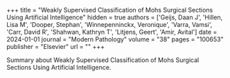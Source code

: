 +++
title = "Weakly Supervised Classification of Mohs Surgical Sections Using Artificial Intelligence"
hidden = true
authors  = ['Geijs, Daan J', 'Hillen, Lisa M', 'Dooper, Stephan', 'Winnepenninckx, Veronique', 'Varra, Vamsi', 'Carr, David R', 'Shahwan, Kathryn T', 'Litjens, Geert', 'Amir, Avital']
date = 2024-01-01
journal = "Modern Pathology"
volume = "38"
pages = "100653"
publisher = "Elsevier"
url = ""
+++

Summary about Weakly Supervised Classification of Mohs Surgical Sections Using Artificial Intelligence.